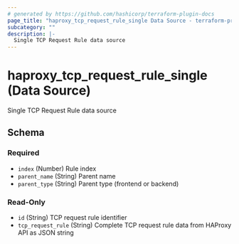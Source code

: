 ```yaml
---
# generated by https://github.com/hashicorp/terraform-plugin-docs
page_title: "haproxy_tcp_request_rule_single Data Source - terraform-provider-haproxy"
subcategory: ""
description: |-
  Single TCP Request Rule data source
---
```


# haproxy_tcp_request_rule_single (Data Source)

Single TCP Request Rule data source



<!-- schema generated by tfplugindocs -->
## Schema

### Required

- `index` (Number) Rule index
- `parent_name` (String) Parent name
- `parent_type` (String) Parent type (frontend or backend)

### Read-Only

- `id` (String) TCP request rule identifier
- `tcp_request_rule` (String) Complete TCP request rule data from HAProxy API as JSON string
